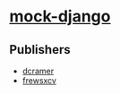 # [mock-django](https://pypi.org/project/mock-django)



## Publishers
- [dcramer](https://pypi.org/user/dcramer)
- [frewsxcv](https://pypi.org/user/frewsxcv)


